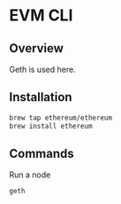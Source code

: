 # EVM CLI

## Overview

Geth is used here.

## Installation

```bash
brew tap ethereum/ethereum
brew install ethereum
```

## Commands

Run a node

```sh
geth
```
